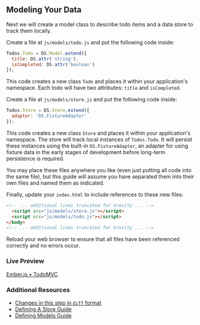 ## Modeling Your Data

Next we will create a model class to describe todo items and a data store to track them locally.

Create a file at `js/models/todo.js` and put the following code inside:

```javascript
Todos.Todo = DS.Model.extend({
  title: DS.attr('string'),
  isCompleted: DS.attr('boolean')
});
```

This code creates a new class `Todo` and places it within your application's namespace. Each todo will have two attributes: `title` and `isCompleted`.

Create a file at `js/models/store.js` and put the following code inside:

```javascript
Todos.Store = DS.Store.extend({
  adapter: 'DS.FixtureAdapter'
});
```

This code creates a new class `Store` and places it within your application's namespace. The store will track local instances of `Todos.Todo`. It will persist these instances using the built-in `DS.FixtureAdapter`, an adapter for using fixture data in the early stages of development before long-term persistence is required.

You may place these files anywhere you like (even just putting all code into the same file), but this guide will assume you have separated them into their own files and named them as indicated.

Finally, update your `index.html` to include references to these new files:

```html
<!-- ... additional lines truncated for brevity ... -->
  <script src="js/models/store.js"></script>
  <script src="js/models/todo.js"></script>
</body>
<!-- ... additional lines truncated for brevity ... -->
```

Reload your web browser to ensure that all files have been referenced correctly and no errors occur.

### Live Preview
<a class="jsbin-embed" href="http://jsbin.com/ovizun/2/embed?live">Ember.js • TodoMVC</a><script src="http://static.jsbin.com/js/embed.js"></script>

### Additional Resources

  * [Changes in this step in `diff` format](https://github.com/emberjs/quickstart-code-sample/commit/979ba3a329b8157bb199fda4b8c6a43bab5b6900)
  * [Defining A Store Guide](/guides/models/defining-a-store)
  * [Defining Models Guide](/guides/models/defining-models)
